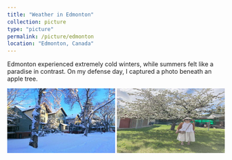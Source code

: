 ```yaml
---
title: "Weather in Edmonton"
collection: picture
type: "picture"
permalink: /picture/edmonton
location: "Edmonton, Canada"
---
```


Edmonton experienced extremely cold winters, while summers felt like a paradise in contrast. On my defense day, I captured a photo beneath an apple tree.

<img src='/images/pictures/Edmonton_winter.JPG' width='250' height='150'>
<img src='/images/pictures/Defence_day.JPG' width='250' height='150'>
